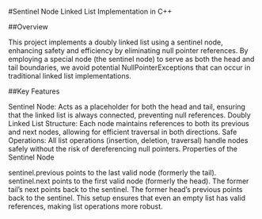 #Sentinel Node Linked List Implementation in C++

##Overview

This project implements a doubly linked list using a sentinel node, enhancing safety and efficiency by eliminating null pointer references. By employing a special node (the sentinel node) to serve as both the head and tail boundaries, we avoid potential NullPointerExceptions that can occur in traditional linked list implementations.

##Key Features

Sentinel Node: Acts as a placeholder for both the head and tail, ensuring that the linked list is always connected, preventing null references.
Doubly Linked List Structure: Each node maintains references to both its previous and next nodes, allowing for efficient traversal in both directions.
Safe Operations: All list operations (insertion, deletion, traversal) handle nodes safely without the risk of dereferencing null pointers.
Properties of the Sentinel Node

sentinel.previous points to the last valid node (formerly the tail).
sentinel.next points to the first valid node (formerly the head).
The former tail’s next points back to the sentinel.
The former head’s previous points back to the sentinel.
This setup ensures that even an empty list has valid references, making list operations more robust.
